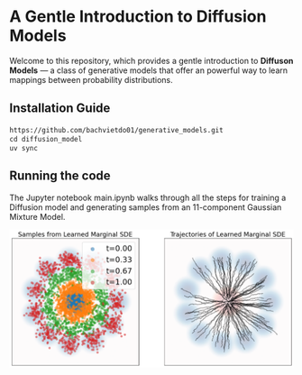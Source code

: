 # A Gentle Introduction to Diffusion Models

Welcome to this repository, which provides a gentle introduction to **Diffuson Models** — a class of generative models that offer an powerful way to learn mappings between probability distributions.

## Installation Guide


```
https://github.com/bachvietdo01/generative_models.git
cd diffusion_model
uv sync
```


## Running the code

The Jupyter notebook main.ipynb walks through all the steps for training a Diffusion model and generating samples from an 11-component Gaussian Mixture Model.

![fm_sample](https://github.com/bachvietdo01/generative_models/blob/main/diffusion_model/asset/generated_samples.png?raw=true)
